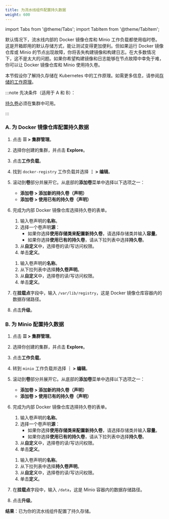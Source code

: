 ```yaml
---
title: 为流水线组件配置持久数据
weight: 600
---
```


import Tabs from '@theme/Tabs';
import TabItem from '@theme/TabItem';

默认情况下，流水线内部的 Docker 镜像仓库和 Minio 工作负载都使用临时卷。这是开箱即用的默认存储方式，能让测试变得更加便利。但如果运行 Docker 镜像仓库或 Minio 的节点出现故障，你将丢失构建镜像和构建日志。在大多数情况下，这不是太大的问题。如果你希望构建镜像和日志能够在节点故障中幸免于难，你可以让 Docker 镜像仓库和 Minio 使用持久卷。

本节假设你了解持久存储在 Kubernetes 中的工作原理。如需更多信息，请参阅[存储的工作原理](../../how-to-guides/advanced-user-guides/manage-clusters/create-kubernetes-persistent-storage/manage-persistent-storage/about-persistent-storage.md)。

:::note 先决条件（适用于 A 和 B）：

[持久卷](../../pages-for-subheaders/create-kubernetes-persistent-storage.md)必须在集群中可用。

:::

### A. 为 Docker 镜像仓库配置持久数据

1. 点击 **☰ > 集群管理**。
1. 选择你创建的集群，并点击 **Explore**。
1. 点击**工作负载**。

1. 找到 `docker-registry` 工作负载并选择 **⋮ > 编辑**。

1. 滚动到**卷**部分并展开它。从底部的**添加卷**菜单中选择以下选项之一：

   - **添加卷 > 添加新的持久卷（声明）**
   - **添加卷 > 使用已有的持久卷（声明）**

1. 完成为内部 Docker 镜像仓库选择持久卷的表单。
   <Tabs>
   <TabItem value="添加新的持久卷">

   1. 输入卷声明的**名称**。
   1. 选择一个卷声明**源**：
      - 如果你选择**使用存储类来配置新持久卷**，请选择存储类并输入**容量**。
      - 如果你选择**使用已有的持久卷**，请从下拉列表中选择**持久卷**。
   1. 从**自定义**中，选择卷的读/写访问权限。
   1. 单击**定义**。

   </TabItem>
    <TabItem value="使用已有的持久卷">

   1. 输入卷声明的**名称**。
   1. 从下拉列表中选择**持久卷声明**。
   1. 从**自定义**中，选择卷的读/写访问权限。
   1. 单击**定义**。

   </TabItem>
   </Tabs>

1. 在**挂载点**字段中，输入 `/var/lib/registry`，这是 Docker 镜像仓库容器内的数据存储路径。

1. 点击**升级**。

### B. 为 Minio 配置持久数据

1. 点击 **☰ > 集群管理**。
1. 选择你创建的集群，并点击 **Explore**。
1. 点击**工作负载**。
1. 转到 `minio` 工作负载并选择 **⋮ > 编辑**。

1. 滚动到**卷**部分并展开它。从底部的**添加卷**菜单中选择以下选项之一：

   - **添加卷 > 添加新的持久卷（声明）**
   - **添加卷 > 使用已有的持久卷（声明）**

1. 完成为内部 Docker 镜像仓库选择持久卷的表单。
   <Tabs>
   <TabItem value="添加新的持久卷">

   1. 输入卷声明的**名称**。
   1. 选择一个卷声明**源**：
      - 如果你选择**使用存储类来配置新持久卷**，请选择存储类并输入**容量**。
      - 如果你选择**使用已有的持久卷**，请从下拉列表中选择**持久卷**。
   1. 从**自定义**中，选择卷的读/写访问权限。
   1. 单击**定义**。

   </TabItem>
   <TabItem value="使用已有的持久卷">

   1. 输入卷声明的**名称**。
   1. 从下拉列表中选择**持久卷声明**。
   1. 从**自定义**中，选择卷的读/写访问权限。
   1. 单击**定义**。

   </TabItem>
   </Tabs>

1. 在**挂载点**字段中，输入 `/data`，这是 Minio 容器内的数据存储路径。

1. 点击**升级**。

**结果**：已为你的流水线组件配置了持久存储。
